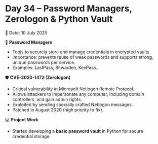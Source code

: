 # Day 34 – Password Managers, Zerologon & Python Vault  
📅 Date: 10 July 2025  

🔐 **Password Managers**  
- Tools to securely store and manage credentials in encrypted vaults.  
- Importance: prevents reuse of weak passwords and supports strong, unique passwords per service.  
- Examples: LastPass, Bitwarden, KeePass.  

🛡️ **CVE-2020-1472 (Zerologon)**  
- Critical vulnerability in Microsoft Netlogon Remote Protocol.  
- Allows attackers to impersonate any computer, including domain controllers, and gain admin rights.  
- Exploited by sending specially crafted Netlogon messages.  
- Patched in August 2020 (high priority to fix).  

💻 **Project Work**  
- Started developing a **basic password vault** in Python for secure credential storage.  
